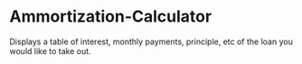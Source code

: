 # Ammortization-Calculator
Displays a table of interest, monthly payments, principle, etc of the loan you would like to take out. 
